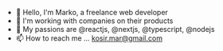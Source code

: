 - 👋 Hello, I'm Marko, a freelance web developer
- 👀 I'm working with companies on their products
- 🌱 My passions are @reactjs, @nextjs, @typescript, @nodejs
- 📫 How to reach me ... kosir.mar@gmail.com

<!-- [![](https://github-readme-stats.vercel.app/api?username=mkosir&show_icons=true&theme=transparent&count_private=true&include_all_commits=true)](https://github.com/mkosir/) -->
